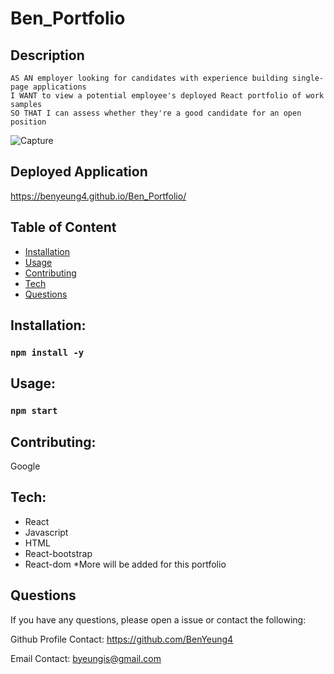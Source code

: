# Ben_Portfolio

## Description

```
AS AN employer looking for candidates with experience building single-page applications
I WANT to view a potential employee's deployed React portfolio of work samples
SO THAT I can assess whether they're a good candidate for an open position

```
![Capture](https://user-images.githubusercontent.com/52897163/187129009-f40c5758-e4e5-44d0-8662-9b485f0294b3.JPG)

## Deployed Application

https://benyeung4.github.io/Ben_Portfolio/

## Table of Content

- [Installation](#Installation)
- [Usage](#Usage)
- [Contributing](#Contributing)
- [Tech](#Tech)
- [Questions](#Questions)

## Installation:

### `npm install -y`

## Usage:

### `npm start`

## Contributing:
Google

## Tech:

- React
- Javascript
- HTML
- React-bootstrap
- React-dom
  \*More will be added for this portfolio

## Questions

If you have any questions, please open a issue or contact the following:

Github Profile Contact: https://github.com/BenYeung4

Email Contact: byeungis@gmail.com
